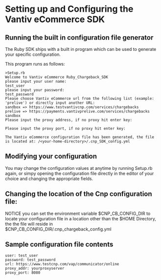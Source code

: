 Setting up and Configuring the Vantiv eCommerce SDK
=========================================

Running the built in configuration file generator
-------------------------------------------------
The Ruby SDK ships with a built in program which can be used to generate your specific configuration.

This program runs as follows:
   
```
>Setup.rb 
Welcome to Vantiv eCommerce Ruby_Chargeback_SDK
please input your user name:
test_user
please input your password:
test_password
Please choose Vantiv eCommerce url from the following list (example: 'prelive') or directly input another URL:
sandbox => https://www.testvantivcnp.com/services/chargebacks
prelive => https://payments.vantivprelive.com/services/chargebacks
sandbox
Please input the proxy address, if no proxy hit enter key: 

Please input the proxy port, if no proxy hit enter key: 

The Vantiv eCommerce configuration file has been generated, the file is located at: /<your-home-directory>/.cnp_SDK_config.yml 
```

Modifying your configuration
----------------------------
You may change the configuration values at anytime by running Setup.rb again, or simpy opening the configuration file directly in the editor of your choice and changing the appropriate fields. 

Changing the location of the Cnp configuration file:
------------------------------------------------------
NOTICE you can set the environment variable $CNP_CB_CONFIG_DIR to locate your configuration file in a location other than the $HOME Directory, the the file will reside in $CNP_CB_CONFIG_DIR/.cnp_chargeback_config.yml  

Sample configuration file contents
----------------------------------
```
user: test_user
password: test_password
url: https://www.testcnp.com/vap/communicator/online
proxy_addr: yourproxyserver
proxy_port: 8080
```

